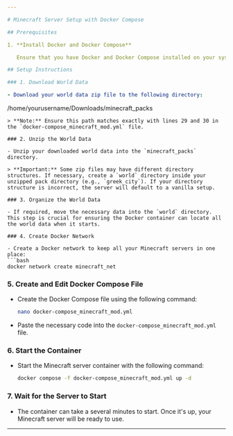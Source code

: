 ```yaml
---

# Minecraft Server Setup with Docker Compose

## Prerequisites

1. **Install Docker and Docker Compose**

   Ensure that you have Docker and Docker Compose installed on your system. You can follow the official Docker installation guide for your operating system.

## Setup Instructions

### 1. Download World Data

- Download your world data zip file to the following directory:
  ```
  /home/yourusername/Downloads/minecraft_packs
  ```
  > **Note:** Ensure this path matches exactly with lines 29 and 30 in the `docker-compose_minecraft_mod.yml` file.

### 2. Unzip the World Data

- Unzip your downloaded world data into the `minecraft_packs` directory.
  
  > **Important:** Some zip files may have different directory structures. If necessary, create a `world` directory inside your unzipped pack directory (e.g., `greek_city`). If your directory structure is incorrect, the server will default to a vanilla setup.

### 3. Organize the World Data

- If required, move the necessary data into the `world` directory. This step is crucial for ensuring the Docker container can locate all the world data when it starts.

### 4. Create Docker Network

- Create a Docker network to keep all your Minecraft servers in one place:
  ```bash
  docker network create minecraft_net
  ```

### 5. Create and Edit Docker Compose File

- Create the Docker Compose file using the following command:
  ```bash
  nano docker-compose_minecraft_mod.yml
  ```
- Paste the necessary code into the `docker-compose_minecraft_mod.yml` file.

### 6. Start the Container

- Start the Minecraft server container with the following command:
  ```bash
  docker compose -f docker-compose_minecraft_mod.yml up -d
  ```

### 7. Wait for the Server to Start

- The container can take a several minutes to start. Once it's up, your Minecraft server will be ready to use.

---
```

